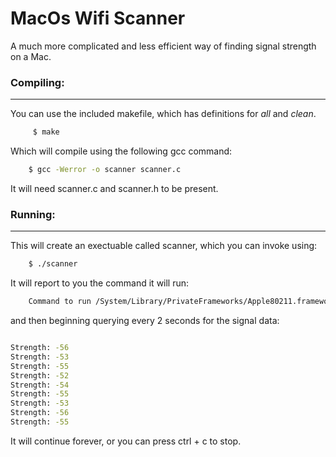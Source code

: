 # MacOs Wifi Scanner
 A much more complicated and less efficient way of finding signal strength on a Mac.

### Compiling:
----
You can use the included makefile, which has definitions for *all* and *clean*.

```bash
     $ make 
 ```

 Which will compile using the following gcc command:
 ```bash 
     $ gcc -Werror -o scanner scanner.c
 ```
 It will need scanner.c and scanner.h to be present.

### Running:
----
 This will create an exectuable called scanner, which you can invoke using:
 ```bash
     $ ./scanner
 ```

 It will report to you the command it will run: 

 ```bash
     Command to run /System/Library/PrivateFrameworks/Apple80211.framework/Versions/Current/Resources/airport -I
 ```

and then beginning querying every 2 seconds for the signal data:

```bash

Strength: -56
Strength: -53
Strength: -55
Strength: -52
Strength: -54
Strength: -55
Strength: -53
Strength: -56
Strength: -55

```

It will continue forever, or you can press ctrl + c to stop.